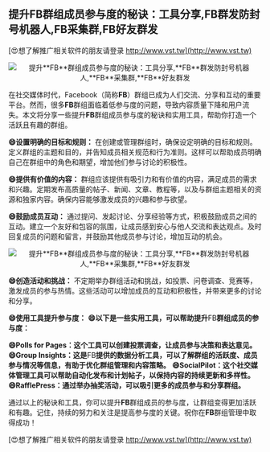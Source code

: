 ## **提升**FB**群组成员参与度的秘诀：工具分享,**FB**群发防封号机器人,**FB**采集群,**FB**好友群发**

[😍想了解推广相关软件的朋友请登录 http://www.vst.tw](http://www.vst.tw)

 <center><img src="https://vst.tw/MP4/tuiguang/png/8.png" alt="提升**FB**群组成员参与度的秘诀：工具分享,**FB**群发防封号机器人,**FB**采集群,**FB**好友群发"></center>

在社交媒体时代，Facebook（简称**FB**）群组已成为人们交流、分享和互动的重要平台。然而，很多**FB**群组面临着低参与度的问题，导致内容质量下降和用户流失。本文将分享一些提升**FB**群组成员参与度的秘诀和实用工具，帮助你打造一个活跃且有趣的群组。

**😄设置明确的目标和规则：**
在创建或管理群组时，确保设定明确的目标和规则。定义群组的主题和目的，并告知成员相关规范和行为准则。这样可以帮助成员明确自己在群组中的角色和期望，增加他们参与讨论的积极性。

**😄提供有价值的内容：**
群组应该提供有吸引力和有价值的内容，满足成员的需求和兴趣。定期发布高质量的帖子、新闻、文章、教程等，以及与群组主题相关的资源和独家内容。确保内容能够激发成员的兴趣和参与欲望。

**😄鼓励成员互动：**
通过提问、发起讨论、分享经验等方式，积极鼓励成员之间的互动。建立一个友好和包容的氛围，让成员感到安心与他人交流和表达观点。及时回复成员的问题和留言，并鼓励其他成员参与讨论，增加互动的机会。

 <center><img src="https://vst.tw/MP4/tuiguang/png/0.png" alt="提升**FB**群组成员参与度的秘诀：工具分享,**FB**群发防封号机器人,**FB**采集群,**FB**好友群发"></center>

**😄创造活动和挑战：**
不定期举办群组活动和挑战，如投票、问卷调查、竞赛等，激发成员的参与热情。这些活动可以增加成员的互动和积极性，并带来更多的讨论和分享。

**😄使用工具提升参与度：**
**😄以下是一些实用工具，可以帮助提升**FB**群组成员的参与度：**

**😄Polls for Pages：这个工具可以创建投票调查，让成员参与决策和表达意见。**
**😄Group Insights：这是**FB**提供的数据分析工具，可以了解群组的活跃度、成员参与情况等信息，有助于优化群组管理和内容策略。**
**😄SocialPilot：这个社交媒体管理工具可以帮助自动化发布和计划帖子，以保持内容的持续更新和多样性。**
**😄RafflePress：通过举办抽奖活动，可以吸引更多的成员参与和分享群组。**

通过以上的秘诀和工具，你可以提升**FB**群组成员的参与度，让群组变得更加活跃和有趣。记住，持续的努力和关注是提高参与度的关键。祝你在**FB**群组管理中取得成功！

[😍想了解推广相关软件的朋友请登录 http://www.vst.tw](http://www.vst.tw)



